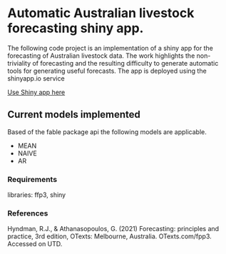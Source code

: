# Automatic Australian livestock forecasting shiny app.

The following code project is an implementation of a shiny app for the forecasting of Australian livestock data. The work highlights the non-triviality of forecasting and the resulting difficulty to generate automatic tools for generating useful forecasts. The app is deployed using the shinyapp.io service 

[Use Shiny app here](https://d8hpi9-harrison-curtis.shinyapps.io/app_cattle/)

## Current models implemented
Based of the fable package api the following models are applicable.

- MEAN
- NAIVE
- AR

### Requirements
libraries: ffp3, shiny

### References

Hyndman, R.J., & Athanasopoulos, G. (2021) Forecasting: principles and practice, 3rd edition, OTexts: Melbourne, Australia. OTexts.com/fpp3. Accessed on UTD.